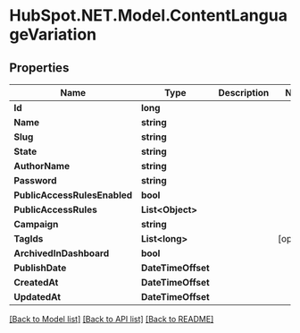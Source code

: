 # HubSpot.NET.Model.ContentLanguageVariation

## Properties

Name | Type | Description | Notes
------------ | ------------- | ------------- | -------------
**Id** | **long** |  | 
**Name** | **string** |  | 
**Slug** | **string** |  | 
**State** | **string** |  | 
**AuthorName** | **string** |  | 
**Password** | **string** |  | 
**PublicAccessRulesEnabled** | **bool** |  | 
**PublicAccessRules** | **List&lt;Object&gt;** |  | 
**Campaign** | **string** |  | 
**TagIds** | **List&lt;long&gt;** |  | [optional] 
**ArchivedInDashboard** | **bool** |  | 
**PublishDate** | **DateTimeOffset** |  | 
**CreatedAt** | **DateTimeOffset** |  | 
**UpdatedAt** | **DateTimeOffset** |  | 

[[Back to Model list]](../README.md#documentation-for-models) [[Back to API list]](../README.md#documentation-for-api-endpoints) [[Back to README]](../README.md)

